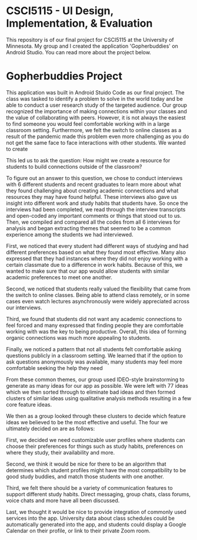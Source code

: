# CSCI5115 - UI Design, Implementation, & Evaluation
This repository is of our final project for CSCI5115 at the University of Minnesota. My group and I created the application 'Gopherbuddies' on Android Studio. You can read more about the project below.

# Gopherbuddies Project
This application was built in Android Stuido Code as our final project. The class was tasked to identify a problem to solve in the world today and be able to conduct a user research study of the targeted audience. Our group recognized the importance of making connections within your classes and the value of collaborating with peers. However, it is not always the easiest to find someone you would feel comfortable working with in a large classroom setting. Furthermore, we felt the switch to online classes as a result of the pandemic made this problem even more challenging as you do not get the same face to face interactions with other students. We wanted to create

This led us to ask the question: How might we create a resource for students to build connections outside of the classroom?

To figure out an answer to this question, we chose to conduct interviews with 6 different students and recent graduates to learn more about what they found challenging about creating academic connections and what resources they may have found helpful. These interviews also gave us insight into different work and study habits that students have. So once the interviews had been completed, we read through the interview transcripts and open-coded any important comments or things that stood out to us. Then, we compiled and compared all the codes from all 6 interviews for analysis and began extracting themes that seemed to be a common experience among the students we had interviewed.

First, we noticed that every student had different ways of studying and had different preferences based on what they found most effective. Many also expressed that they had instances where they did not enjoy working with a certain classmate due to a difference in work habits. Because of this, we wanted to make sure that our app would allow students with similar academic preferences to meet one another.

Second, we noticed that students really valued the flexibility that came from the switch to online classes. Being able to attend class remotely, or in some cases even watch lectures asynchronously were widely appreciated across our interviews.

Third, we found that students did not want any academic connections to feel forced and many expressed that finding people they are comfortable working with was the key to being productive. Overall, this idea of forming organic connections was much more appealing to students.

Finally, we noticed a pattern that not all students felt comfortable asking questions publicly in a classroom setting. We learned that if the option to ask questions anonymously was available, many students may feel more comfortable seeking the help they need

From these common themes, our group used IDEO-style brainstorming to generate as many ideas for our app as possible. We were left with 77 ideas which we then sorted through to eliminate bad ideas and then formed clusters of similar ideas using qualitative analysis methods resulting in a few core feature ideas.

We then as a group looked through these clusters to decide which feature ideas we believed to be the most effective and useful. The four we ultimately decided on are as follows:

First, we decided we need customizable user profiles where students can choose their
preferences for things such as study habits, preferences on where they study, their availability and more.

Second, we think it would be nice for there to be an algorithm that determines which student profiles might have the most compatibility to be good study buddies, and match those students with one another.

Third, we felt there should be a variety of communication features to support different study habits. Direct messaging, group chats, class forums, voice chats and more have all been discussed.

Last, we thought it would be nice to provide integration of commonly used services into the app. University data about class schedules could be automatically generated into the app, and students could display a Google Calendar on their profile, or link to their private Zoom room.